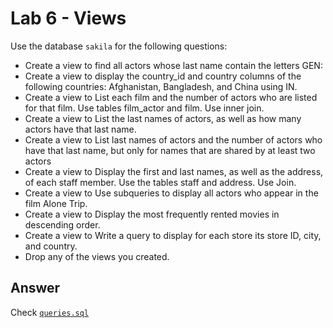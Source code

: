 # Lab 6 - Views

Use the database `sakila` for the following questions: 

* Create a view to find all actors whose last name contain the letters GEN:
* Create a view to display the country_id and country columns of the following countries: Afghanistan, Bangladesh, and China using IN.
* Create a view to List each film and the number of actors who are listed for that film. Use tables film_actor and film. Use inner join.
* Create a view to List the last names of actors, as well as how many actors have that last name.
* Create a view to List last names of actors and the number of actors who have that last name, but only for names that are shared by at least two actors
* Create a view to Display the first and last names, as well as the address, of each staff member. Use the tables staff and address. Use Join. 
* Create a view to Use subqueries to display all actors who appear in the film Alone Trip. 
* Create a view to Display the most frequently rented movies in descending order.
* Create a view to Write a query to display for each store its store ID, city, and country.
* Drop any of the views you created. 

## Answer
Check [`queries.sql`](queries.sql)